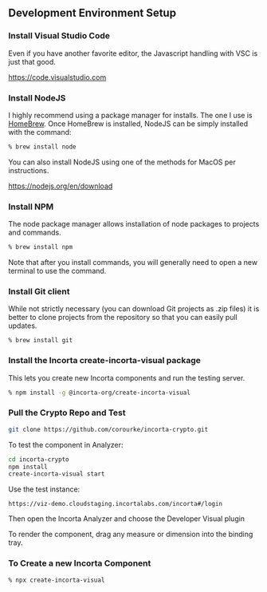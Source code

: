 ## Development Environment Setup

### Install Visual Studio Code

Even if you have another favorite editor, the Javascript handling with VSC is just that good.

https://code.visualstudio.com

### Install NodeJS

I highly recommend using a package manager for installs. The one I use is [HomeBrew](https://brew.sh). Once HomeBrew is installed, NodeJS can be simply installed with the command: 

```bash
% brew install node
```

You can also install NodeJS using one of the methods for MacOS per instructions.  

https://nodejs.org/en/download

### Install NPM

The node package manager allows installation of node packages to projects and commands. 

```bash
% brew install npm
```

Note that after you install commands, you will generally need to open a new terminal to use the command. 

### Install Git client

While not strictly necessary (you can download Git projects as .zip files) it is better to clone projects from the repository so that you can easily pull updates. 

```brew
% brew install git
```

### Install the Incorta create-incorta-visual package

This lets you create new Incorta components and run the testing server.

```bash
% npm install -g @incorta-org/create-incorta-visual
```

### Pull the Crypto Repo and Test

```bash
git clone https://github.com/corourke/incorta-crypto.git
```

To test the component in Analyzer:

```bash
cd incorta-crypto
npm install 
create-incorta-visual start
```

Use the test instance:

`https://viz-demo.cloudstaging.incortalabs.com/incorta#/login`

Then open the Incorta Analyzer and choose the Developer Visual plugin

To render the component, drag any measure or dimension into the binding tray. 

### To Create a new Incorta Component

``` bash
% npx create-incorta-visual
```


